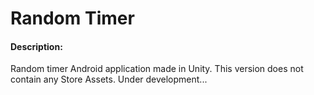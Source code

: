 # Random Timer
#### Description:
Random timer Android application made in Unity.
This version does not contain any Store Assets.
Under development...
